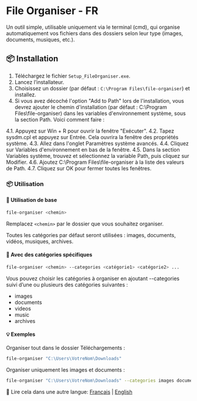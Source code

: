 # File Organiser - FR

Un outil simple, utilisable uniquement via le terminal (cmd), qui organise automatiquement vos fichiers dans des dossiers selon leur type (images, documents, musiques, etc.).

## 📦 Installation

1. Téléchargez le fichier `Setup_FileOrganiser.exe`.
2. Lancez l’installateur.
3. Choisissez un dossier (par défaut : `C:\Program Files\file-organiser`) et installez.
4. Si vous avez décoché l'option "Add to Path" lors de l'installation, vous devrez ajouter le chemin d'installation (par défaut : C:\Program Files\file-organiser) dans les variables d'environnement système, sous la section Path.
Voici comment faire :

4.1. Appuyez sur Win + R pour ouvrir la fenêtre "Exécuter".
4.2. Tapez sysdm.cpl et appuyez sur Entrée. Cela ouvrira la fenêtre des propriétés système.
4.3. Allez dans l'onglet Paramètres système avancés.
4.4. Cliquez sur Variables d'environnement en bas de la fenêtre.
4.5. Dans la section Variables système, trouvez et sélectionnez la variable Path, puis cliquez sur Modifier.
4.6. Ajoutez C:\Program Files\file-organiser à la liste des valeurs de Path.
4.7. Cliquez sur OK pour fermer toutes les fenêtres.

### 📦 Utilisation

#### 🔹 Utilisation de base

```bash
file-organiser <chemin>
```

Remplacez `<chemin>` par le dossier que vous souhaitez organiser.

Toutes les catégories par défaut seront utilisées : images, documents, vidéos, musiques, archives.

#### 🔹 Avec des catégories spécifiques
```bash
file-organiser <chemin> --categories <catégorie1> <catégorie2> ...
```
Vous pouvez choisir les catégories à organiser en ajoutant --categories suivi d’une ou plusieurs des catégories suivantes :
- images
- documents
- videos
- music
- archives

#### 💡 Exemples
Organiser tout dans le dossier Téléchargements :
```bash
file-organiser "C:\Users\VotreNom\Downloads"
```

Organiser uniquement les images et documents :
```bash
file-organiser "C:\Users\VotreNom\Downloads" --categories images documents
```

📘 Lire cela dans une autre langue: [Français](README.fr.md) | [English](README.md)

